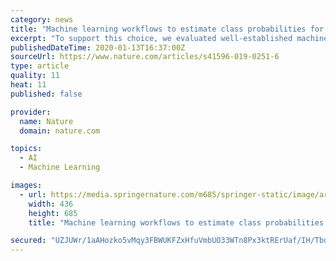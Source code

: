 ```yaml
---
category: news
title: "Machine learning workflows to estimate class probabilities for precision cancer diagnostics on DNA methylation microarray data"
excerpt: "To support this choice, we evaluated well-established machine learning (ML) classifiers including random forests (RFs), elastic net (ELNET), support vector machines (SVMs) and boosted trees in combination with post-processing algorithms and developed ML workflows that allow for unbiased class probability (CP) estimation. Calibrators included ..."
publishedDateTime: 2020-01-13T16:37:00Z
sourceUrl: https://www.nature.com/articles/s41596-019-0251-6
type: article
quality: 11
heat: 11
published: false

provider:
  name: Nature
  domain: nature.com

topics:
  - AI
  - Machine Learning

images:
  - url: https://media.springernature.com/m685/springer-static/image/art%3A10.1038%2Fs41596-019-0251-6/MediaObjects/41596_2019_251_Fig1_HTML.png
    width: 436
    height: 685
    title: "Machine learning workflows to estimate class probabilities for precision cancer diagnostics on DNA methylation microarray data"

secured: "UZJUWr/1aAHozko5vMqy3FBWUKFZxHfuVmbUO33WTn8Px3ktRErUaf/IH/Tbqe21xlCQgCx8T5i5yEk7+f+SjQQ44YrWYiYO9iDP4UmA0vVh0mpIIJ5rxEfyojuq4F/9ZpsNP+OQKKLDAiNGVlFqNVOSONPxKRFNLAQPoy4zWziFtXaUw/J/Fn8PIFOqCo5TnXEN90BoRSl3o0tJMkTCxZ1w3zU0QApZ5A5LO7iY+c6wfcD6lv1yMM3Q0jHzw54kG1ZzMrwUTHm7A1C4myBsT/Qb2CBd02yB33mlXt3kCVw=;GalGTLZ3Ydgf78RQiaMWmQ=="
---
```


